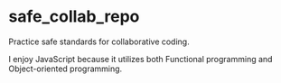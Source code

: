 # safe_collab_repo
Practice safe standards for collaborative coding.

I enjoy JavaScript because it utilizes both Functional programming and Object-oriented programming.